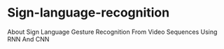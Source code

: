 # Sign-language-recognition
About Sign Language Gesture Recognition From Video Sequences Using RNN And CNN

